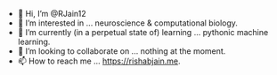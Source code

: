 - 👋 Hi, I’m @RJain12
- 👀 I’m interested in ... neuroscience & computational biology.
- 🌱 I’m currently (in a perpetual state of) learning ... pythonic machine learning.
- 💞️ I’m looking to collaborate on ... nothing at the moment.
- 📫 How to reach me ... https://rishabjain.me.

<!---
RJain12/RJain12 is a ✨ special ✨ repository because its `README.md` (this file) appears on your GitHub profile.
You can click the Preview link to take a look at your changes.
--->
